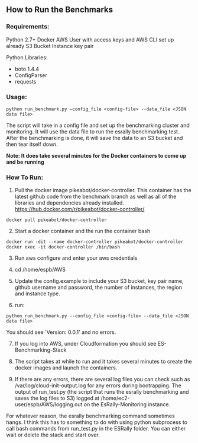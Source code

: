 ## How to Run the Benchmarks

### Requirements:
Python 2.7+
Docker
AWS User with access keys and AWS CLI set up already
S3 Bucket
Instance key pair

Python Libraries:
  * boto 1.4.4
  * ConfigParser
  * requests

### Usage:

```
python run_benchmark.py –config_file <config-file> --data_file <JSON data file>
```
The script will take in a config file and set up the benchmarking cluster and monitoring. It will use the data file to run the esrally benchmarking test. After the benchmarking is done, it will save the data to an S3 bucket and then tear itself down. 

**Note: It does take several minutes for the Docker containers to come up and be running**

### How To Run:

1. Pull the docker image pikeabot/docker-controller. This container has the latest github code from the benchmark branch as well as all of the libraries and dependencies already installed. https://hub.docker.com/r/pikeabot/docker-controller/
```
docker pull pikeabot/docker-controller
```
2. Start a docker container and the run the container bash
```
docker run -dit --name docker-controller pikeabot/docker-controller 
docker exec -it docker-controller /bin/bash
```
3. Run aws configure and enter your aws credentials

4. cd /home/espb/AWS

5. Update the config.example to include your S3 bucket, key pair name, github username and password, the number of instances, the region and instance type.

6. run:
```
python run_benchmark.py --config_file <config-file> --data_file <JSON data file>
```
You should see 'Version: 0.0.1' and no errors. 

7. If you log into AWS, under Cloudformation you should see ES-Benchmarking-Stack

8. The script takes at while to run and it takes several minutes to create the docker images and launch the containers.

9. If there are any errors, there are several log files you can check such as /var/log/cloud-init-output.log for any errors during bootrapping. The output of run_test.py (the script that runs the esrally benchmarking and saves the log files to S3) logged at /home/ec2-user/espb/AWS/logging.out on the EsRally-Monitoring instance. 

For whatever reason, the esrally benchmarking command sometimes hangs. I think this has to something to do with using python subprocess to call bash commands from run_test.py in the ESRally folder. You can either wait or delete the stack and start over.
